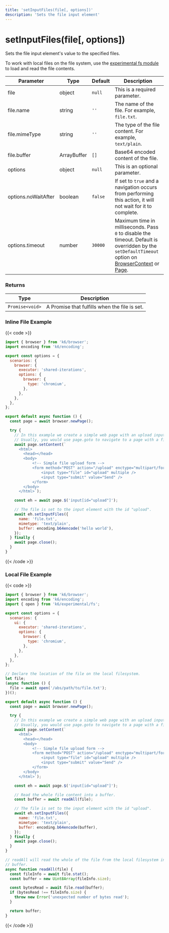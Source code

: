 ```yaml
---
title: 'setInputFiles(file[, options])'
description: 'Sets the file input element'
---
```


# setInputFiles(file[, options])

Sets the file input element's value to the specified files.

To work with local files on the file system, use the [experimental fs module](https://grafana.com/docs/k6/latest/javascript-api/k6-experimental/fs/) to load and read the file contents.

| Parameter           | Type        | Default | Description                                                                                                                                                                                                                                                                                                         |
| ------------------- | ----------- | ------- | ------------------------------------------------------------------------------------------------------------------------------------------------------------------------------------------------------------------------------------------------------------------------------------------------------------------- |
| file                | object      | `null`  | This is a required parameter.                                                                                                                                                                                                                                                                                       |
| file.name           | string      | `''`    | The name of the file. For example, `file.txt`.                                                                                                                                                                                                                                                                      |
| file.mimeType       | string      | `''`    | The type of the file content. For example, `text/plain`.                                                                                                                                                                                                                                                            |
| file.buffer         | ArrayBuffer | `[]`    | Base64 encoded content of the file.                                                                                                                                                                                                                                                                                 |
| options             | object      | `null`  | This is an optional parameter.                                                                                                                                                                                                                                                                                      |
| options.noWaitAfter | boolean     | `false` | If set to `true` and a navigation occurs from performing this action, it will not wait for it to complete.                                                                                                                                                                                                          |
| options.timeout     | number      | `30000` | Maximum time in milliseconds. Pass `0` to disable the timeout. Default is overridden by the `setDefaultTimeout` option on [BrowserContext](https://grafana.com/docs/k6/<K6_VERSION>/javascript-api/k6-browser/browsercontext/) or [Page](https://grafana.com/docs/k6/<K6_VERSION>/javascript-api/k6-browser/page/). |

### Returns

| Type            | Description                                   |
| --------------- | --------------------------------------------- |
| `Promise<void>` | A Promise that fulfills when the file is set. |

### Inline File Example

{{< code >}}

```javascript
import { browser } from 'k6/browser';
import encoding from 'k6/encoding';

export const options = {
  scenarios: {
    browser: {
      executor: 'shared-iterations',
      options: {
        browser: {
          type: 'chromium',
        },
      },
    },
  },
};

export default async function () {
  const page = await browser.newPage();

  try {
    // In this example we create a simple web page with an upload input field.
    // Usually, you would use page.goto to navigate to a page with a file input field.
    await page.setContent(`
      <html>
        <head></head>
        <body>
            <!-- Simple file upload form -->
            <form method="POST" action="/upload" enctype="multipart/form-data">
                <input type="file" id="upload" multiple />
                <input type="submit" value="Send" />
            </form>
        </body>
      </html>`);

    const eh = await page.$('input[id="upload"]');

    // The file is set to the input element with the id "upload".
    await eh.setInputFiles({
      name: 'file.txt',
      mimetype: 'text/plain',
      buffer: encoding.b64encode('hello world'),
    });
  } finally {
    await page.close();
  }
}
```

{{< /code >}}

### Local File Example

{{< code >}}

```javascript
import { browser } from 'k6/browser';
import encoding from 'k6/encoding';
import { open } from 'k6/experimental/fs';

export const options = {
  scenarios: {
    ui: {
      executor: 'shared-iterations',
      options: {
        browser: {
          type: 'chromium',
        },
      },
    },
  },
};

// Declare the location of the file on the local filesystem.
let file;
(async function () {
  file = await open('/abs/path/to/file.txt');
})();

export default async function () {
  const page = await browser.newPage();

  try {
    // In this example we create a simple web page with an upload input field.
    // Usually, you would use page.goto to navigate to a page with a file input field.
    await page.setContent(`
      <html>
        <head></head>
        <body>
            <!-- Simple file upload form -->
            <form method="POST" action="/upload" enctype="multipart/form-data">
                <input type="file" id="upload" multiple />
                <input type="submit" value="Send" />
            </form>
        </body>
      </html>`);

    const eh = await page.$('input[id="upload"]');

    // Read the whole file content into a buffer.
    const buffer = await readAll(file);

    // The file is set to the input element with the id "upload".
    await eh.setInputFiles({
      name: 'file.txt',
      mimetype: 'text/plain',
      buffer: encoding.b64encode(buffer),
    });
  } finally {
    await page.close();
  }
}

// readAll will read the whole of the file from the local filesystem into a
// buffer.
async function readAll(file) {
  const fileInfo = await file.stat();
  const buffer = new Uint8Array(fileInfo.size);

  const bytesRead = await file.read(buffer);
  if (bytesRead !== fileInfo.size) {
    throw new Error('unexpected number of bytes read');
  }

  return buffer;
}
```

{{< /code >}}
